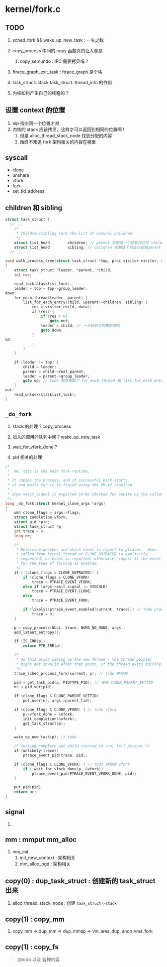 # kernel/fork.c

## TODO
1. sched_fork && wake_up_new_task : 一生之敌
2. copy_process 中间的 copy 函数真的让人窒息
    1. copy_semundo : IPC 需要拷贝吗 ?
3. ftrace_graph_exit_task : ftrace_graph 是个啥
4. task_struct::stack task_struct::thread_info 的作用

4. 内核如何产生自己的线程的 ?

## 设置 context 的位置
1. eip 指向同一个位置才对
2. 内核的 stack 应该拷贝，这样才可以返回到相同的位置啊 !
    1. 但是 alloc_thread_stack_node 找到分配的内容
    2. 始终不知道 fork 架构相关的内容在哪里

## syscall
- clone
- unshare
- vfork
- fork
- set_tid_address

## children 和 sibling 
```c
struct task_struct {
  // ...
	/*
	 * Children/sibling form the list of natural children:
	 */
	struct list_head		children; // parent 依赖这一个挂载自己的 children
	struct list_head		sibling; // children 依赖这个将自己挂到parent 的 children 上
  // ...
```

```c
void walk_process_tree(struct task_struct *top, proc_visitor visitor, void *data) // todo 好吧，有点恶心
{
	struct task_struct *leader, *parent, *child;
	int res;

	read_lock(&tasklist_lock);
	leader = top = top->group_leader;
down:
	for_each_thread(leader, parent) {
		list_for_each_entry(child, &parent->children, sibling) {
			res = visitor(child, data);
			if (res) {
				if (res < 0)
					goto out;
				leader = child; // 一旦找到立刻重新搜索
				goto down;
			}
up:
			;
		}
	}

	if (leader != top) {
		child = leader;
		parent = child->real_parent;
		leader = parent->group_leader;
		goto up; // todo 除非理解了 for_each_thread 和 list_for_each_entry 在忽然切换了 parent 和 leader 的效果是什么 ? 诡异的 goto up
	}
out:
	read_unlock(&tasklist_lock);
}
```

## `_do_fork`
1. stack 的处理 ?  copy_process
2. 加入的调用的队列中间 ? wake_up_new_task

3. wait_for_vfork_done ?
4. pid 相关的处理

```c
/*
 *  Ok, this is the main fork-routine.
 *
 * It copies the process, and if successful kick-starts
 * it and waits for it to finish using the VM if required.
 *
 * args->exit_signal is expected to be checked for sanity by the caller.
 */
long _do_fork(struct kernel_clone_args *args)
{
	u64 clone_flags = args->flags;
	struct completion vfork;
	struct pid *pid;
	struct task_struct *p;
	int trace = 0;
	long nr;

	/*
	 * Determine whether and which event to report to ptracer.  When
	 * called from kernel_thread or CLONE_UNTRACED is explicitly
	 * requested, no event is reported; otherwise, report if the event
	 * for the type of forking is enabled.
	 */
	if (!(clone_flags & CLONE_UNTRACED)) {
		if (clone_flags & CLONE_VFORK)
			trace = PTRACE_EVENT_VFORK;
		else if (args->exit_signal != SIGCHLD)
			trace = PTRACE_EVENT_CLONE;
		else
			trace = PTRACE_EVENT_FORK;

		if (likely(!ptrace_event_enabled(current, trace))) // todo prace 相关的 flag 处理，不懂
			trace = 0;
	}

	p = copy_process(NULL, trace, NUMA_NO_NODE, args);
	add_latent_entropy();

	if (IS_ERR(p))
		return PTR_ERR(p);

	/*
	 * Do this prior waking up the new thread - the thread pointer
	 * might get invalid after that point, if the thread exits quickly.
	 */
	trace_sched_process_fork(current, p); // todo 神经病

	pid = get_task_pid(p, PIDTYPE_PID); // 支持 CLONE_PARENT_SETTID
	nr = pid_vnr(pid);

	if (clone_flags & CLONE_PARENT_SETTID)
		put_user(nr, args->parent_tid);

	if (clone_flags & CLONE_VFORK) { // todo vfork 
		p->vfork_done = &vfork;
		init_completion(&vfork);
		get_task_struct(p);
	}

	wake_up_new_task(p); // todo

	/* forking complete and child started to run, tell ptracer */
	if (unlikely(trace))
		ptrace_event_pid(trace, pid);

	if (clone_flags & CLONE_VFORK) { // todo 对称的 vfork
		if (!wait_for_vfork_done(p, &vfork))
			ptrace_event_pid(PTRACE_EVENT_VFORK_DONE, pid);
	}

	put_pid(pid);
	return nr;
}
```


## signal 
1. 


## mm : mmput mm_alloc
1. mm_init
    1. init_new_context : 架构相关
    2. mm_alloc_pgd : 架构相关

## copy(0) : dup_task_struct :  创建新的 task_struct 出来
1. alloc_thread_stack_node : 创建 `task_struct->stack`

## copy(1) : copy_mm
1. copy_mm => dup_mm => dup_mmap => vm_area_dup, anon_vma_fork

## copy(1) : copy_fs
> @todo 以及 各种内容
